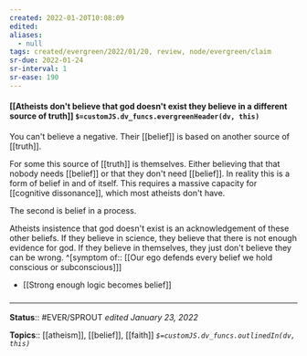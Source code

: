 ```yaml
---
created: 2022-01-20T10:08:09 
edited: 
aliases:
  - null
tags: created/evergreen/2022/01/20, review, node/evergreen/claim
sr-due: 2022-01-24
sr-interval: 1
sr-ease: 190
---
```


#### [[Atheists don't believe that god doesn't exist they believe in a different source of truth]] `$=customJS.dv_funcs.evergreenHeader(dv, this)`

You can't believe a negative. 
Their [[belief]] is based on 
another source of [[truth]].

For some this source of [[truth]] is themselves. Either believing that that nobody needs [[belief]] or that they don't need [[belief]]. In reality this is a form of belief in and of itself.
This requires a massive capacity for [[cognitive dissonance]], which most atheists don't have.

The second is belief in a process.

Atheists insistence that god doesn't exist is an acknowledgement of these other beliefs.
If they believe in science, they believe that there is not enough evidence for god.
If they believe in themselves, they just don't believe they can be wrong.
^[symptom of:: [[Our ego defends every belief we hold conscious or subconscious]]]

- [[Strong enough logic becomes belief]]
### <hr class="footnote"/>

**Status**:: #EVER/SPROUT
*edited January 23, 2022*

**Topics**:: [[atheism]], [[belief]], [[faith]]
*`$=customJS.dv_funcs.outlinedIn(dv, this)`*


